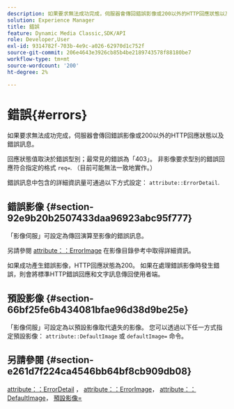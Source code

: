```yaml
---
description: 如果要求無法成功完成，伺服器會傳回錯誤影像或200以外的HTTP回應狀態以及錯誤訊息。
solution: Experience Manager
title: 錯誤
feature: Dynamic Media Classic,SDK/API
role: Developer,User
exl-id: 9314782f-703b-4e9c-a026-62970d1c752f
source-git-commit: 206e4643e3926cb85b4be2189743578f88180be7
workflow-type: tm+mt
source-wordcount: '200'
ht-degree: 2%

---
```


# 錯誤{#errors}

如果要求無法成功完成，伺服器會傳回錯誤影像或200以外的HTTP回應狀態以及錯誤訊息。

回應狀態值取決於錯誤型別；最常見的錯誤為「403」。 非影像要求型別的錯誤回應符合指定的格式 `req=`. （目前可能無法一致地實作。）

錯誤訊息中包含的詳細資訊量可通過以下方式設定： `attribute::ErrorDetail`.

## 錯誤影像 {#section-92e9b20b2507433daa96923abc95f777}

「影像伺服」可設定為傳回演算至影像的錯誤訊息。

另請參閱 [attribute：：ErrorImage](../../../../../is-api/image-catalog/image-serving-api-ref/c-image-catalog-reference/c-attributes-reference/r-errorimage.md#reference-c494d5d8b2584fe3800f35baabd0292c) 在影像目錄參考中取得詳細資訊。

如果成功產生錯誤影像，HTTP回應狀態為200。 如果在處理錯誤影像時發生錯誤，則會將標準HTTP錯誤回應和文字訊息傳回使用者端。

## 預設影像 {#section-66bf25fe6b434081bfae96d38d9be25e}

「影像伺服」可設定為以預設影像取代遺失的影像。 您可以透過以下任一方式指定預設影像： `attribute::DefaultImage` 或 `defaultImage=` 命令。

## 另請參閱 {#section-e261d7f224ca4546bb64bf8cb909db08}

[attribute：：ErrorDetail](../../../../../is-api/image-catalog/image-serving-api-ref/c-image-catalog-reference/c-attributes-reference/r-errordetail.md#reference-4987c8cddcba4c88960170e49cafc561) ， [attribute：：ErrorImage](../../../../../is-api/image-catalog/image-serving-api-ref/c-image-catalog-reference/c-attributes-reference/r-errorimage.md#reference-c494d5d8b2584fe3800f35baabd0292c)， [attribute：：DefaultImage](../../../../../is-api/image-catalog/image-serving-api-ref/c-image-catalog-reference/c-attributes-reference/r-is-cat-defaultimage.md#reference-8e9900e129f54ed68462a3c2fc3bc433)， [預設影像=](../../../../../is-api/http-ref/image-serving-api-ref/c-http-protocol-reference/c-command-reference/r-is-http-defaultimage.md#reference-209aa6ce830f490483412eb26af67fd2)
